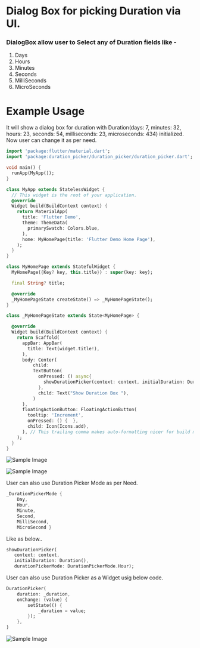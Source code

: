 # Dialog Box for picking Duration via UI.

### DialogBox allow user to  Select any of Duration fields like - 
1. Days
2. Hours
3. Minutes
4. Seconds
5. MilliSeconds
6. MicroSeconds


# Example Usage

It will show a dialog box for duration with Duration(days: 7, minutes: 32, hours: 23, seconds: 54, milliseconds: 23, microseconds: 434) initialized. Now user can change it as per need. 


```dart
import 'package:flutter/material.dart';
import 'package:duration_picker/duration_picker/duration_picker.dart';

void main() {
  runApp(MyApp());
}

class MyApp extends StatelessWidget {
  // This widget is the root of your application.
  @override
  Widget build(BuildContext context) {
    return MaterialApp(
      title: 'Flutter Demo',
      theme: ThemeData(
        primarySwatch: Colors.blue,
      ),
      home: MyHomePage(title: 'Flutter Demo Home Page'),
    );
  }
}

class MyHomePage extends StatefulWidget {
  MyHomePage({Key? key, this.title}) : super(key: key);

  final String? title;

  @override
  _MyHomePageState createState() => _MyHomePageState();
}

class _MyHomePageState extends State<MyHomePage> {

  @override
  Widget build(BuildContext context) {
    return Scaffold(
      appBar: AppBar(
        title: Text(widget.title!),
      ),
      body: Center(
          child:
          TextButton(
            onPressed: () async{
              showDurationPicker(context: context, initialDuration: Duration(days: 7, minutes: 32, hours: 23, seconds: 54, milliseconds: 23, microseconds: 434));
            },
            child: Text("Show Duration Box "),
          )
      ),
      floatingActionButton: FloatingActionButton(
        tooltip: 'Increment',
        onPressed: () {  },
        child: Icon(Icons.add),
      ), // This trailing comma makes auto-formatting nicer for build methods.
    );
  }
}
```
![Sample Image](./images/example.jpg)

![Sample Image](./images/example2.jpg)



User can also use Duration Picker Mode as per Need.
```dart
_DurationPickerMode { 
    Day, 
    Hour, 
    Minute, 
    Second, 
    MilliSecond, 
    MicroSecond }
```
 Like as below..

 ```dart
showDurationPicker(
    context: context,
    initialDuration: Duration(),
    durationPickerMode: DurationPickerMode.Hour);
 ```


User can also use Duration Picker as a Widget usig below code.

```dart
DurationPicker(
    duration: _duration,
    onChange: (value) {
        setState(() {
            _duration = value;
        });
    },
)
```

![Sample Image](./images/example3.jpg)